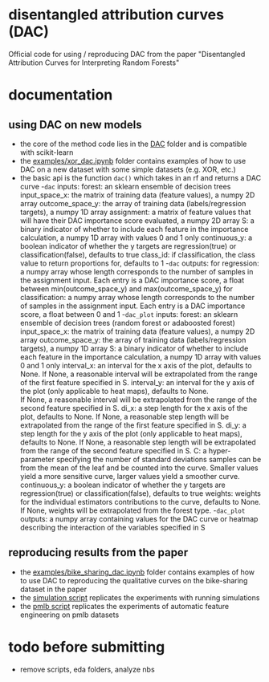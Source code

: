 # disentangled attribution curves (DAC)
Official code for using / reproducing DAC from the paper "Disentangled Attribution Curves for Interpreting Random Forests"



# documentation

## using DAC on new models
- the core of the method code lies in the [DAC](dac) folder and is compatible with scikit-learn
- the [examples/xor_dac.ipynb](examples/simple_ex.py) folder contains examples of how to use DAC on a new dataset with some simple datasets (e.g. XOR, etc.)
- the basic api is the function ```dac()``` which takes in an rf and returns a DAC curve
-```dac``` inputs:
forest: an sklearn ensemble of decision trees
input_space_x: the matrix of training data (feature values), a numpy 2D array
outcome_space_y: the array of training data (labels/regression targets), a numpy 1D array
assignment: a matrix of feature values that will have their DAC importance score evaluated, a numpy 2D array
S: a binary indicator of whether to include each feature in the importance calculation, a numpy 1D array with values 0 and 1 only
continuous_y: a boolean indicator of whether the y targets are regression(true) or classification(false), defaults to true
class_id: if classification, the class value to return proportions for, defaults to 1
-```dac``` outputs:
for regression: a numpy array whose length corresponds to the number of samples in the assignment input.  Each entry is a DAC importance score, a
float between min(outcome_space_y) and max(outcome_space_y)
for classification: a numpy array whose length corresponds to the number of samples in the assignment input.  Each entry is a DAC importance score, a
float between 0 and 1
-```dac_plot``` inputs:
forest: an sklearn ensemble of decision trees (random forest or adaboosted forest)
input_space_x: the matrix of training data (feature values), a numpy 2D array
outcome_space_y: the array of training data (labels/regression targets), a numpy 1D array
S: a binary indicator of whether to include each feature in the importance calculation, a numpy 1D array with values 0 and 1 only
interval_x: an interval for the x axis of the plot, defaults to None.  If None, a reasonable interval will be extrapolated from the range
of the first feature specified in S.
interval_y: an interval for the y axis of the plot (only applicable to heat maps), defaults to None.  
If None, a reasonable interval will be extrapolated from the range of the second feature specified in S.
di_x: a step length for the x axis of the plot, defaults to None.  If None, a reasonable step length will be extrapolated from the range
of the first feature specified in S.
di_y: a step length for the y axis of the plot (only applicable to heat maps), defaults to None.  If None, a reasonable step
length will be extrapolated from the range of the second feature specified in S.
C: a hyper-parameter specifying the number of standard deviations samples can be from the mean of the leaf and be counted into the curve.  Smaller values
yield a more sensitive curve, larger values yield a smoother curve.
continuous_y: a boolean indicator of whether the y targets are regression(true) or classification(false), defaults to true
weights: weights for the individual estimators contributions to the curve, defaults to None.  If None, weights will be extrapolated from the forest type.
-```dac_plot``` outputs:
a numpy array containing values for the DAC curve or heatmap describing the interaction of the variables specified in S

## reproducing results from the paper
- the [examples/bike_sharing_dac.ipynb](examples/bike_sharing_dac.ipynb) folder contains examples of how to use DAC to reproducing the qualitative curves on the bike-sharing dataset in the paper
- the [simulation script](experiments/simulation/run_sim_synthetic.py) replicates the experiments with running simulations
- the [pmlb script](experiments/pmlb/run_dac_feature_engineered.py) replicates the experiments of automatic feature engineering on pmlb datasets


# todo before submitting
- remove scripts, eda folders, analyze nbs
